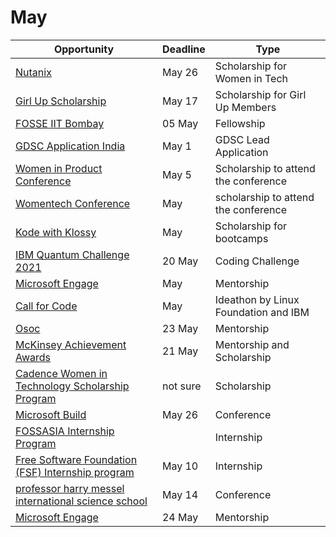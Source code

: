 # May

Opportunity|Deadline|Type
----|-----|-----
[Nutanix](https://www.nutanix.com/scholarships) | May 26 | Scholarship for Women in Tech
[Girl Up Scholarship](https://clubs.girlup.org/blogs/169/3653) | May 17| Scholarship for Girl Up Members
[FOSSE IIT Bombay](https://fossee.in/fellowship/2021) | 05 May| Fellowship
[GDSC Application India](https://developers.google.com/community/dsc/leads) | May 1 | GDSC Lead Application
[Women in Product Conference](https://www.womenpm.org/conference-scholarships) | May 5 | Scholarship to attend the conference
[Womentech Conference](https://www.womentech.net/apply-for-scholarship) | May | scholarship to attend the conference
[Kode with Klossy](https://www.kodewithklossy.com/) | May | Scholarship for bootcamps
[IBM Quantum Challenge 2021](https://challenges.quantum-computing.ibm.com/iqc21) | 20 May | Coding Challenge
[Microsoft Engage](https://careers.microsoft.com/us/en/job/1049887/Engage-Mentorship) | May | Mentorship
[Call for Code](https://developer.ibm.com/callforcode/) | May | Ideathon by Linux Foundation and IBM
[Osoc](https://osoc.be/students) | 23 May | Mentorship
[McKinsey Achievement Awards](https://www.mckinsey.com/careers/mckinsey-achievement-awards/overview?fbclid=IwAR3yrq_x9eLBJNokIbslAXfhre5Jzpj4rcbfoUOFJoz_Nh9FHsfQH13Ub4U) | 21 May | Mentorship and Scholarship
[Cadence Women in Technology Scholarship Program](https://www.cadence.com/en_US/home/company/cadence-academic-network/women-in-tech-scholarship.html?fbclid=IwAR0w_TIQzoTsmvjS27MaenVfjp03kBXlQmrutey054T7Zgc8CtYZcOVW8pk) | not sure | Scholarship
[Microsoft Build](https://mybuild.microsoft.com/home) | May 26 | Conference
[FOSSASIA Internship Program](https://docs.google.com/forms/d/e/1FAIpQLScp8h5SIPVK5G2SAm5vtrv7KLKeOeYTxlZBkDRE6I7Toybt0A/viewform) |  | Internship
[Free Software Foundation (FSF) Internship program](https://www.fsf.org/volunteer/internships) | May 10 | Internship
[professor harry messel international science school](https://www.sydney.edu.au/science/industry-and-community/community-engagement/international-science-school.html) | May 14 | Conference
[Microsoft Engage](https://microsoft.acehacker.com/engage2021/?mc_cid=a82d11f2ad&mc_eid=3f7ceca487)| 24 May | Mentorship
